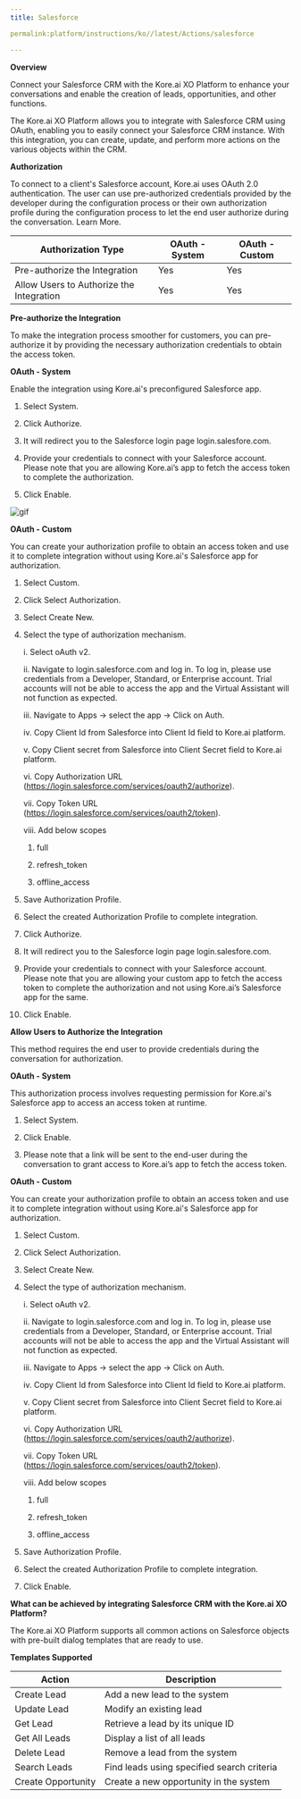 ```yaml
---
title: Salesforce

permalink:platform/instructions/ko//latest/Actions/salesforce

---
```


<base target="_blank">
<container>

**Overview**

Connect your Salesforce CRM with the Kore.ai XO Platform to enhance your conversations and enable the creation of leads, opportunities, and other functions.

The Kore.ai XO Platform allows you to integrate with Salesforce CRM using OAuth, enabling you to easily connect your Salesforce CRM instance. With this integration, you can create, update, and perform more actions on the various objects within the CRM.


</container>

<container>

**Authorization**
 
To connect to a client's Salesforce account, Kore.ai uses OAuth 2.0 authentication. The user can use pre-authorized credentials provided by the developer during the configuration process or their own authorization profile during the configuration process to let the end user authorize during the conversation. Learn More.
 
 |Authorization Type                      | OAuth - System | OAuth - Custom |
 |----------------------------------------|----------------|----------------|
 |Pre-authorize the Integration           |       Yes      |       Yes      |
 |Allow Users to Authorize the Integration|       Yes      |       Yes      |


**Pre-authorize the Integration**
 
 To make the integration process smoother for customers, you can pre-authorize it by providing the necessary authorization credentials to obtain the access token.

**OAuth - System**
 
 Enable the integration using Kore.ai's preconfigured Salesforce app. 
 
1. Select System.
 
2. Click Authorize.
 
3. It will redirect you to the Salesforce login page login.salesfore.com.
 
4. Provide your credentials to connect with your Salesforce account.
   Please note that you are allowing Kore.ai’s app to fetch the access token to complete the authorization.
 
5. Click Enable.
 
 ![gif](/koredotai-docs/images/Salesforce%20video%20for%20GIF.gif)
 
**OAuth - Custom**
 
 You can create your authorization profile to obtain an access token and use it to complete integration without using Kore.ai's Salesforce app for authorization.
 
1. Select Custom.
 
2. Click Select Authorization.
 
3. Select Create New.
 
4. Select the type of authorization mechanism. 
 
    i.  Select oAuth v2.
 
    ii.  Navigate to login.salesforce.com and log in. 
         To log in, please use credentials from a Developer, Standard, or Enterprise account. Trial accounts will not be able to access the app and the Virtual              Assistant will not function as expected.
 
    iii. Navigate to Apps → select the app → Click on Auth.
 
    iv.  Copy Client Id from Salesforce into Client Id field to Kore.ai platform.
 
     v.  Copy Client secret from Salesforce into Client Secret field to Kore.ai platform.
 
    vi.  Copy Authorization URL (https://login.salesforce.com/services/oauth2/authorize).
 
   vii.  Copy Token URL (https://login.salesforce.com/services/oauth2/token).
 
   viii.  Add below scopes
 
      1. full
 
      2. refresh_token 
 
      3. offline_access 
 
5. Save Authorization Profile.
 
6. Select the created Authorization Profile to complete integration.
 
7. Click Authorize.
 
8. It will redirect you to the Salesforce login page login.salesfore.com.
 
9. Provide your credentials to connect with your Salesforce account. 
   Please note that you are allowing your custom app to fetch the access token to complete the authorization and not using Kore.ai’s Salesforce app for the same.
 
10. Click Enable.
 
 
**Allow Users to Authorize the Integration**
 
This method requires the end user to provide credentials during the conversation for authorization.
 
**OAuth - System**
 
 This authorization process involves requesting permission for Kore.ai's Salesforce app to access an access token at runtime.
 
1. Select System.
 
2. Click Enable.
 
3. Please note that a link will be sent to the end-user during the conversation to grant access to Kore.ai’s app to fetch the access token.
 
 **OAuth - Custom**
 
 You can create your authorization profile to obtain an access token and use it to complete integration without using Kore.ai's Salesforce app for authorization.
 
1. Select Custom.
 
2. Click Select Authorization.
 
3. Select Create New.
 
4. Select the type of authorization mechanism. 
 
    i.  Select oAuth v2.
 
    ii.  Navigate to login.salesforce.com and log in. 
         To log in, please use credentials from a Developer, Standard, or Enterprise account. Trial accounts will not be able to access the app and the Virtual              Assistant will not function as expected.
 
    iii. Navigate to Apps → select the app → Click on Auth.
 
    iv.  Copy Client Id from Salesforce into Client Id field to Kore.ai platform.
 
     v.  Copy Client secret from Salesforce into Client Secret field to Kore.ai platform.
 
    vi.  Copy Authorization URL (https://login.salesforce.com/services/oauth2/authorize).
 
   vii.  Copy Token URL (https://login.salesforce.com/services/oauth2/token).
 
   viii.  Add below scopes
 
      1. full
 
      2. refresh_token 
 
      3. offline_access 
 
5. Save Authorization Profile.
 
6. Select the created Authorization Profile to complete integration.
 
7. Click Enable.
 
</container>

<container>

**What can be achieved by integrating Salesforce CRM with the Kore.ai XO Platform?**
 
The Kore.ai XO Platform supports all common actions on Salesforce objects with pre-built dialog templates that are ready to use.
 
**Templates Supported**

| Action           | Description            |
|------------------|------------------------|
|Create Lead       |Add a new lead to the system|
|Update Lead       |Modify an existing lead|
|Get Lead          |Retrieve a lead by its unique ID|
|Get All Leads     |Display a list of all leads|
|Delete Lead       |Remove a lead from the system|
|Search Leads      |Find leads using specified search criteria|
|Create Opportunity|Create a new opportunity in the system|

</container>

